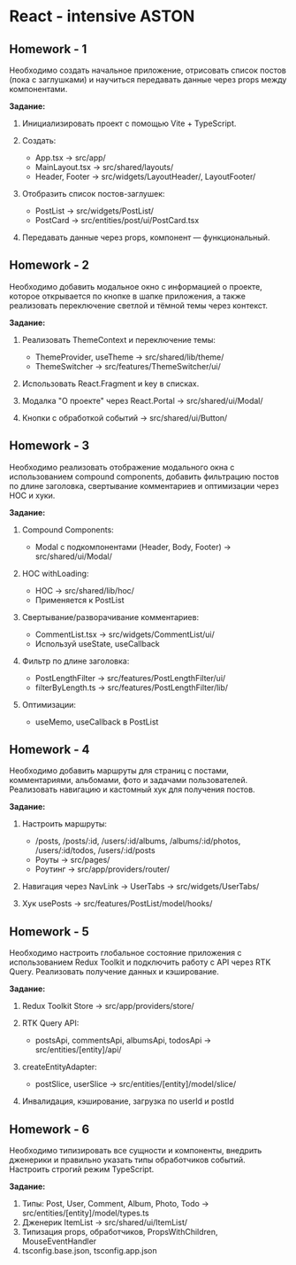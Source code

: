 # React - intensive ASTON

## Homework - 1

Необходимо создать начальное приложение, отрисовать список постов (пока с заглушками) и научиться передавать данные через props между компонентами.

**Задание:**

1. Инициализировать проект с помощью Vite + TypeScript.
2. Создать:

    - App.tsx → src/app/
    - MainLayout.tsx → src/shared/layouts/
    - Header, Footer → src/widgets/LayoutHeader/, LayoutFooter/

3. Отобразить список постов-заглушек:

    - PostList → src/widgets/PostList/
    - PostCard → src/entities/post/ui/PostCard.tsx

4. Передавать данные через props, компонент — функциональный.

## Homework - 2

Необходимо добавить модальное окно с информацией о проекте, которое открывается по кнопке в шапке приложения, а также реализовать переключение светлой и тёмной темы через контекст.

**Задание:**

1. Реализовать ThemeContext и переключение темы:

    - ThemeProvider, useTheme → src/shared/lib/theme/
    - ThemeSwitcher → src/features/ThemeSwitcher/ui/

2. Использовать React.Fragment и key в списках.
3. Модалка "О проекте" через React.Portal → src/shared/ui/Modal/
4. Кнопки с обработкой событий → src/shared/ui/Button/

## Homework - 3

Необходимо реализовать отображение модального окна с использованием compound components, добавить фильтрацию постов по длине заголовка, свертывание комментариев и оптимизации через HOC и хуки.

**Задание:**

1. Compound Components:

    - Modal с подкомпонентами (Header, Body, Footer) → src/shared/ui/Modal/

2. HOC withLoading:

    - HOC → src/shared/lib/hoc/
    - Применяется к PostList

3. Свертывание/разворачивание комментариев:

    - CommentList.tsx → src/widgets/CommentList/ui/
    - Используй useState, useCallback

4. Фильтр по длине заголовка:

    - PostLengthFilter → src/features/PostLengthFilter/ui/
    - filterByLength.ts → src/features/PostLengthFilter/lib/

5. Оптимизации:

    - useMemo, useCallback в PostList

## Homework - 4

Необходимо добавить маршруты для страниц с постами, комментариями, альбомами, фото и задачами пользователей. Реализовать навигацию и кастомный хук для получения постов.

**Задание:**

1. Настроить маршруты:

    - /posts, /posts/:id, /users/:id/albums, /albums/:id/photos, /users/:id/todos, /users/:id/posts
    - Роуты → src/pages/
    - Роутинг → src/app/providers/router/

2. Навигация через NavLink → UserTabs → src/widgets/UserTabs/
3. Хук usePosts → src/features/PostList/model/hooks/

## Homework - 5

Необходимо настроить глобальное состояние приложения с использованием Redux Toolkit и подключить работу с API через RTK Query. Реализовать получение данных и кэширование.

**Задание:**

1. Redux Toolkit Store → src/app/providers/store/
2. RTK Query API:

    - postsApi, commentsApi, albumsApi, todosApi → src/entities/[entity]/api/

3. createEntityAdapter:

    - postSlice, userSlice → src/entities/[entity]/model/slice/

4. Инвалидация, кэширование, загрузка по userId и postId

## Homework - 6

Необходимо типизировать все сущности и компоненты, внедрить дженерики и правильно указать типы обработчиков событий. Настроить строгий режим TypeScript.

**Задание:**

1. Типы: Post, User, Comment, Album, Photo, Todo → src/entities/[entity]/model/types.ts
2. Дженерик ItemList<T> → src/shared/ui/ItemList/
3. Типизация props, обработчиков, PropsWithChildren, MouseEventHandler
4. tsconfig.base.json, tsconfig.app.json
